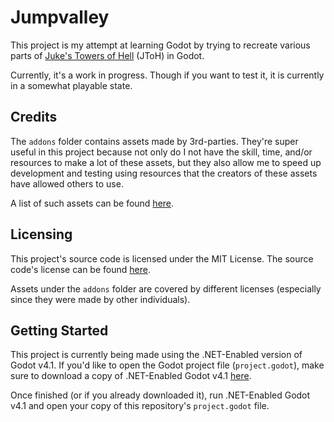 # Jumpvalley
This project is my attempt at learning Godot by trying to recreate various parts of [Juke's Towers of Hell](https://www.roblox.com/games/8562822414/Jukes-Towers-of-Hell) (JToH) in Godot.

Currently, it's a work in progress. Though if you want to test it, it is currently in a somewhat playable state.

## Credits
The ```addons``` folder contains assets made by 3rd-parties. They're super useful in this project because not only do I not have the skill, time, and/or resources to make a lot of these assets, but they also allow me to speed up development and testing using resources that the creators of these assets have allowed others to use.

A list of such assets can be found [here](https://github.com/UTheDev/test_godot_game/blob/main/credits.md).

## Licensing
This project's source code is licensed under the MIT License. The source code's license can be found [here](https://github.com/UTheDev/test_godot_game/blob/main/LICENSE.md).

Assets under the ```addons``` folder are covered by different licenses (especially since they were made by other individuals).

## Getting Started
This project is currently being made using the .NET-Enabled version of Godot v4.1.
If you'd like to open the Godot project file (```project.godot```), make sure to download a copy of .NET-Enabled Godot v4.1 [here](https://godotengine.org/download).

Once finished (or if you already downloaded it), run .NET-Enabled Godot v4.1 and open your copy of this repository's ```project.godot``` file.
